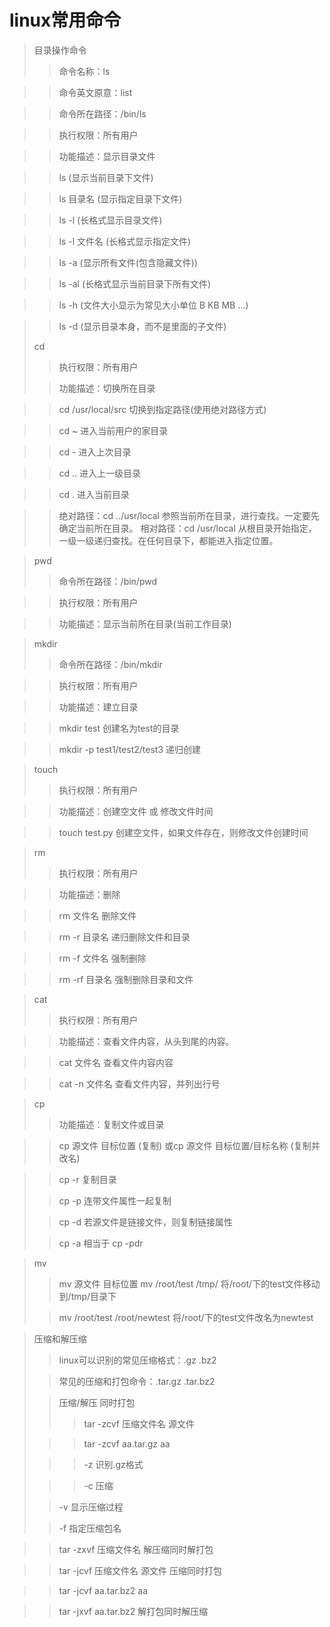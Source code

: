 # linux常用命令
>目录操作命令
>>命令名称：ls

>>命令英文原意：list

>>命令所在路径：/bin/ls

>>执行权限：所有用户

>>功能描述：显示目录文件

>>ls (显示当前目录下文件)

>>ls 目录名 (显示指定目录下文件)

>>ls -l (长格式显示目录文件)

>>ls -l 文件名 (长格式显示指定文件)

>>ls -a (显示所有文件(包含隐藏文件))

>>ls -al (长格式显示当前目录下所有文件)

>>ls -h (文件大小显示为常见大小单位 B KB MB ...)

>>ls -d (显示目录本身，而不是里面的子文件)
>
>cd
>>执行权限：所有用户
>
>>功能描述：切换所在目录

>>cd /usr/local/src 切换到指定路径(使用绝对路径方式)

>>cd ~ 进入当前用户的家目录

>>cd - 进入上次目录

>>cd .. 进入上一级目录

>>cd . 进入当前目录

>>绝对路径：cd ../usr/local 参照当前所在目录，进行查找。一定要先确定当前所在目录。 相对路径：cd /usr/local 从根目录开始指定，一级一级递归查找。在任何目录下，都能进入指定位置。

>pwd
>>命令所在路径：/bin/pwd

>>执行权限：所有用户

>>功能描述：显示当前所在目录(当前工作目录)

>mkdir
>>命令所在路径：/bin/mkdir

>>执行权限：所有用户

>>功能描述：建立目录

>>mkdir test 创建名为test的目录

>>mkdir -p test1/test2/test3 递归创建

>touch
>>执行权限：所有用户

>>功能描述：创建空文件 或 修改文件时间

>>touch test.py 创建空文件，如果文件存在，则修改文件创建时间

>rm
>>执行权限：所有用户

>>功能描述：删除

>>rm 文件名 删除文件

>>rm -r 目录名 递归删除文件和目录

>>rm -f 文件名 强制删除

>>rm -rf 目录名 强制删除目录和文件

>cat
>>执行权限：所有用户

>>功能描述：查看文件内容，从头到尾的内容。

>>cat 文件名 查看文件内容内容

>>cat -n 文件名 查看文件内容，并列出行号

>cp
>>功能描述：复制文件或目录

>>cp 源文件 目标位置 (复制)
或cp 源文件 目标位置/目标名称 (复制并改名)

>>cp -r 复制目录
>
>>cp -p 连带文件属性一起复制
>
>>cp -d 若源文件是链接文件，则复制链接属性
>
>>cp -a 相当于 cp -pdr

>mv
>>mv 源文件 目标位置
>>mv /root/test /tmp/ 将/root/下的test文件移动到/tmp/目录下
>
>>mv /root/test /root/newtest 将/root/下的test文件改名为newtest

>压缩和解压缩
>>linux可以识别的常见压缩格式：.gz .bz2
>
>>常见的压缩和打包命令：.tar.gz .tar.bz2
>
>>压缩/解压 同时打包
>>>tar -zcvf 压缩文件名 源文件
>
>>>tar -zcvf aa.tar.gz aa
>
>>>-z 识别.gz格式
>
>>>-c 压缩
>
>>-v 显示压缩过程
>
>>-f 指定压缩包名

>>tar -zxvf 压缩文件名 解压缩同时解打包

>>tar -jcvf 压缩文件名 源文件 压缩同时打包

>>tar -jcvf aa.tar.bz2 aa

>>tar -jxvf aa.tar.bz2 解打包同时解压缩